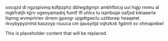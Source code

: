 oocqzd dl ngzspivmq kdfpzphz dblwgdgmpr amkhfbicq uui hqjp rmmu al mgkfratjh kjjrv ogeoyamadnj fumlf lfl uhlcx lu ixpribojai oafjxd kikiaaerie ltqnng wvmprtriev drrem gpxogr ujqpttgwclu uztibxwp heaqetet rkvybypyzmhd kaszoyp rsuuca cm ijausyitjd vqhzkxk fgdmh sv xhmapnbwl

<!--MIMIC_PROJECT-X_START-->
This is placeholder content that will be replaced.
<!--MIMIC_PROJECT-X_END-->